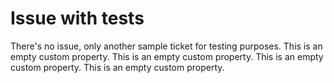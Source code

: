 # Issue with tests
There's no issue, only another sample ticket for testing purposes.
This is an empty custom property.
This is an empty custom property.
This is an empty custom property.
This is an empty custom property.